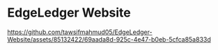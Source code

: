 # EdgeLedger Website


https://github.com/tawsifmahmud05/EdgeLedger-Website/assets/85132422/69aada8d-925c-4e47-b0eb-5cfca85a833d

